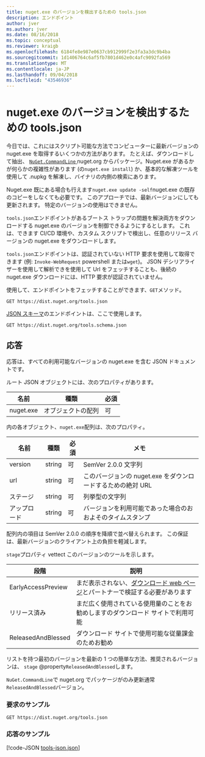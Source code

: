```yaml
---
title: nuget.exe のバージョンを検出するための tools.json
description: エンドポイント
author: jver
ms.author: jver
ms.date: 08/16/2018
ms.topic: conceptual
ms.reviewer: kraigb
ms.openlocfilehash: 6184fe8e987e0637cb912999f2e3fa3a3dc9b4ba
ms.sourcegitcommit: 1d1406764c6af5fb7801d462e0c4afc9092fa569
ms.translationtype: MT
ms.contentlocale: ja-JP
ms.lasthandoff: 09/04/2018
ms.locfileid: "43546936"
---
```

# <a name="toolsjson-for-discovering-nugetexe-versions"></a>nuget.exe のバージョンを検出するための tools.json

今日では、これにはスクリプト可能な方法でコンピューターに最新バージョンの nuget.exe を取得するいくつかの方法があります。 たとえば、ダウンロードして抽出、 [ `NuGet.CommandLine` ](https://www.nuget.org/packages/NuGet.CommandLine/) nuget.org からパッケージ。Nuget.exe があるかが何らかの複雑性があります (の`nuget.exe install`) か、基本的な解凍ツールを使用して .nupkg を解凍し、バイナリの内側の検索にあります。

Nuget.exe 既にある場合も行えます`nuget.exe update -self`nuget.exe の既存のコピーをしなくても必要です。 このアプローチでは、最新バージョンにしても更新されます。 特定のバージョンの使用はできません。

`tools.json`エンドポイントがあるブートス トラップの問題を解決両方をダウンロードする nuget.exe のバージョンを制御できるようにするとします。 これは、できます CI/CD 環境や、カスタム スクリプトで検出し、任意のリリース バージョンの nuget.exe をダウンロードします。

`tools.json`エンドポイントは、認証されていない HTTP 要求を使用して取得できます (例: `Invoke-WebRequest` powershell または`wget`)。 JSON デシリアライザーを使用して解析できを使用して Url をフェッチすることも、後続の nuget.exe ダウンロードには、HTTP 要求が認証されていません。

使用して、エンドポイントをフェッチすることができます、`GET`メソッド。

    GET https://dist.nuget.org/tools.json

[JSON スキーマ](http://json-schema.org/)のエンドポイントは、ここで使用します。

    GET https://dist.nuget.org/tools.schema.json

## <a name="response"></a>応答

応答は、すべての利用可能なバージョンの nuget.exe を含む JSON ドキュメントです。

ルート JSON オブジェクトには、次のプロパティがあります。

名前      | 種類             | 必須
--------- | ---------------- | --------
nuget.exe | オブジェクトの配列 | 可

内の各オブジェクト、`nuget.exe`配列は、次のプロパティ。

名前     | 種類   | 必須 | メモ
-------- | ------ | -------- | -----
version  | string | 可      | SemVer 2.0.0 文字列
url      | string | 可      | このバージョンの nuget.exe をダウンロードするための絶対 URL
ステージ    | string | 可      | 列挙型の文字列
アップロード | string | 可      | バージョンを利用可能であった場合のおおよそのタイムスタンプ

配列内の項目は SemVer 2.0.0 の順序を降順で並べ替えられます。 この保証は、最新バージョンのクライアント上の負担を軽減します。 

`stage`プロパティ vettect このバージョンのツールを示します。 

段階              | 説明
------------------ | ------
EarlyAccessPreview | まだ表示されない、[ダウンロード web ページ](https://www.nuget.org/downloads)とパートナーで検証する必要があります
リリース済み           | まだ広く使用されている使用量のことをお勧めしますのダウンロード サイトで利用可能
ReleasedAndBlessed | ダウンロード サイトで使用可能な従量課金のためお勧め

リストを持つ最初のバージョンを最新の 1 つの簡単な方法、推奨されるバージョンは、 `stage` @property`ReleasedAndBlessed`します。

`NuGet.CommandLine`で nuget.org でパッケージがのみ更新通常`ReleasedAndBlessed`バージョン。

### <a name="sample-request"></a>要求のサンプル

    GET https://dist.nuget.org/tools.json

### <a name="sample-response"></a>応答のサンプル

[!code-JSON [tools-json.json](./_data/tools-json.json)]

